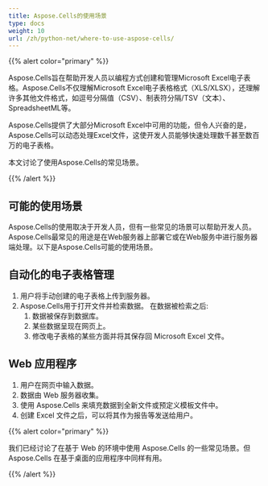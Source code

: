 ```yaml
---
title: Aspose.Cells的使用场景
type: docs
weight: 10
url: /zh/python-net/where-to-use-aspose-cells/
---
```


{{% alert color="primary" %}} 

Aspose.Cells旨在帮助开发人员以编程方式创建和管理Microsoft Excel电子表格。Aspose.Cells不仅理解Microsoft Excel电子表格格式（XLS/XLSX），还理解许多其他文件格式，如逗号分隔值（CSV）、制表符分隔/TSV（文本）、SpreadsheetML等。

Aspose.Cells提供了大部分Microsoft Excel中可用的功能，但令人兴奋的是，Aspose.Cells可以动态处理Excel文件，这使开发人员能够快速处理数千甚至数百万的电子表格。

本文讨论了使用Aspose.Cells的常见场景。

{{% /alert %}} 
## **可能的使用场景**
Aspose.Cells的使用取决于开发人员，但有一些常见的场景可以帮助开发人员。 Aspose.Cells最常见的用途是在Web服务器上部署它或在Web服务中进行服务器端处理。以下是Aspose.Cells可能的使用场景。
## **自动化的电子表格管理**
1. 用户将手动创建的电子表格上传到服务器。
1. Aspose.Cells用于打开文件并检索数据。
   在数据被检索之后:
   1. 数据被保存到数据库。
   1. 某些数据呈现在网页上。
   1. 修改电子表格的某些方面并将其保存回 Microsoft Excel 文件。
## **Web 应用程序**
1. 用户在网页中输入数据。
1. 数据由 Web 服务器收集。
1. 使用 Aspose.Cells 来填充数据到全新文件或预定义模板文件中。
1. 创建 Excel 文件之后，可以将其作为报告等发送给用户。

{{% alert color="primary" %}} 

我们已经讨论了在基于 Web 的环境中使用 Aspose.Cells 的一些常见场景。但 Aspose.Cells 在基于桌面的应用程序中同样有用。

{{% /alert %}}

